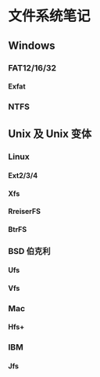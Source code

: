 # 文件系统笔记

## Windows 

### FAT12/16/32

#### Exfat

### NTFS

## Unix 及 Unix 变体

### Linux 

#### Ext2/3/4

#### Xfs


#### RreiserFS

#### BtrFS

### BSD 伯克利
#### Ufs
#### Vfs

### Mac 
#### Hfs+

### IBM
#### Jfs
